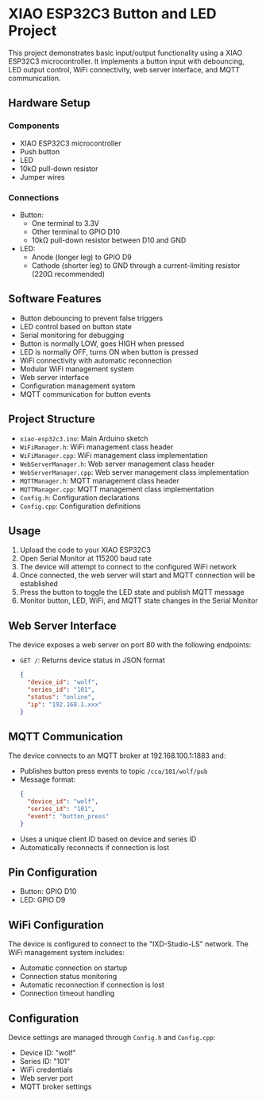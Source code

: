 # XIAO ESP32C3 Button and LED Project

This project demonstrates basic input/output functionality using a XIAO ESP32C3 microcontroller. It implements a button input with debouncing, LED output control, WiFi connectivity, web server interface, and MQTT communication.

## Hardware Setup

### Components
- XIAO ESP32C3 microcontroller
- Push button
- LED
- 10kΩ pull-down resistor
- Jumper wires

### Connections
- Button: 
  - One terminal to 3.3V
  - Other terminal to GPIO D10
  - 10kΩ pull-down resistor between D10 and GND
- LED:
  - Anode (longer leg) to GPIO D9
  - Cathode (shorter leg) to GND through a current-limiting resistor (220Ω recommended)

## Software Features
- Button debouncing to prevent false triggers
- LED control based on button state
- Serial monitoring for debugging
- Button is normally LOW, goes HIGH when pressed
- LED is normally OFF, turns ON when button is pressed
- WiFi connectivity with automatic reconnection
- Modular WiFi management system
- Web server interface
- Configuration management system
- MQTT communication for button events

## Project Structure
- `xiao-esp32c3.ino`: Main Arduino sketch
- `WiFiManager.h`: WiFi management class header
- `WiFiManager.cpp`: WiFi management class implementation
- `WebServerManager.h`: Web server management class header
- `WebServerManager.cpp`: Web server management class implementation
- `MQTTManager.h`: MQTT management class header
- `MQTTManager.cpp`: MQTT management class implementation
- `Config.h`: Configuration declarations
- `Config.cpp`: Configuration definitions

## Usage
1. Upload the code to your XIAO ESP32C3
2. Open Serial Monitor at 115200 baud rate
3. The device will attempt to connect to the configured WiFi network
4. Once connected, the web server will start and MQTT connection will be established
5. Press the button to toggle the LED state and publish MQTT message
6. Monitor button, LED, WiFi, and MQTT state changes in the Serial Monitor

## Web Server Interface
The device exposes a web server on port 80 with the following endpoints:
- `GET /`: Returns device status in JSON format
  ```json
  {
    "device_id": "wolf",
    "series_id": "101",
    "status": "online",
    "ip": "192.168.1.xxx"
  }
  ```

## MQTT Communication
The device connects to an MQTT broker at 192.168.100.1:1883 and:
- Publishes button press events to topic `/cca/101/wolf/pub`
- Message format:
  ```json
  {
    "device_id": "wolf",
    "series_id": "101",
    "event": "button_press"
  }
  ```
- Uses a unique client ID based on device and series ID
- Automatically reconnects if connection is lost

## Pin Configuration
- Button: GPIO D10
- LED: GPIO D9

## WiFi Configuration
The device is configured to connect to the "IXD-Studio-LS" network. The WiFi management system includes:
- Automatic connection on startup
- Connection status monitoring
- Automatic reconnection if connection is lost
- Connection timeout handling

## Configuration
Device settings are managed through `Config.h` and `Config.cpp`:
- Device ID: "wolf"
- Series ID: "101"
- WiFi credentials
- Web server port
- MQTT broker settings

